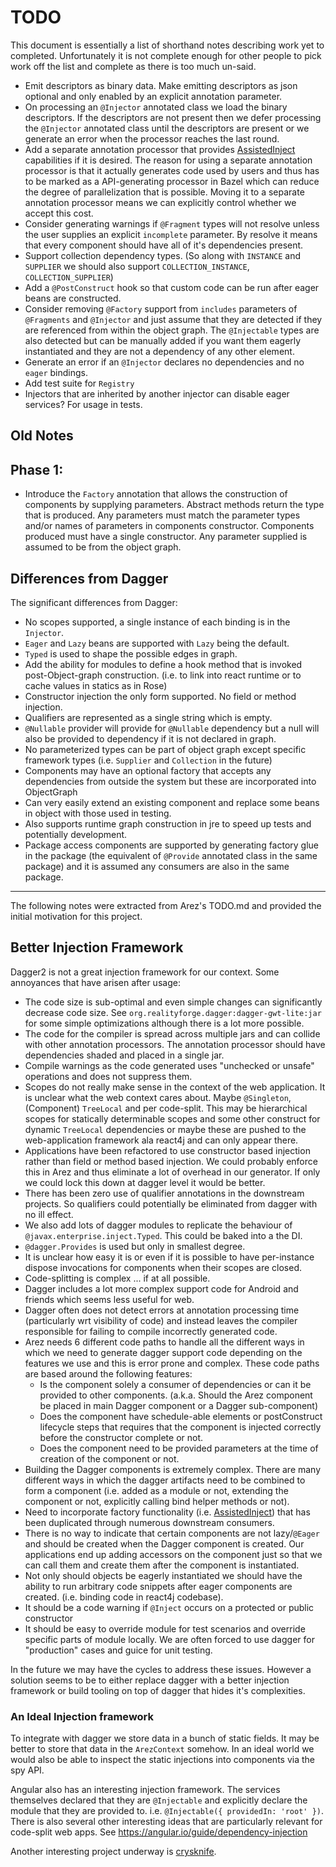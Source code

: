 # TODO

This document is essentially a list of shorthand notes describing work yet to completed.
Unfortunately it is not complete enough for other people to pick work off the list and
complete as there is too much un-said.

* Emit descriptors as binary data. Make emitting descriptors as json optional and only enabled by an explicit
  annotation parameter.
* On processing an `@Injector` annotated class we load the binary descriptors. If the descriptors are not present
  then we defer processing the `@Injector` annotated class until the descriptors are present or we generate an
  error when the processor reaches the last round.
* Add a separate annotation processor that provides [AssistedInject](https://github.com/square/AssistedInject)
  capabilities if it is desired. The reason for using a separate annotation processor is that it actually
  generates code used by users and thus has to be marked as a API-generating processor in Bazel which can reduce
  the degree of parallelization that is possible. Moving it to a separate annotation processor means we can
  explicitly control whether we accept this cost.
* Consider generating warnings if `@Fragment` types will not resolve unless the user supplies an explicit
  `incomplete` parameter. By resolve it means that every component should have all of it's dependencies
  present.
* Support collection dependency types. (So along with `INSTANCE` and `SUPPLIER` we should also support
  `COLLECTION_INSTANCE`, `COLLECTION_SUPPLIER`)
* Add a `@PostConstruct` hook so that custom code can be run after eager beans are constructed.
* Consider removing `@Factory` support from `includes` parameters of `@Fragments` and `@Injector`
  and just assume that they are detected if they are referenced from within the object graph. The
  `@Injectable` types are also detected but can be manually added if you want them eagerly instantiated and
  they are not a dependency of any other element.
* Generate an error if an `@Injector` declares no dependencies and no `eager` bindings.
* Add test suite for `Registry`
* Injectors that are inherited by another injector can disable eager services? For usage in tests.

## Old Notes

## Phase 1:

* Introduce the `Factory` annotation that allows the construction of components by supplying parameters.
  Abstract methods return the type that is produced. Any parameters must match the parameter types and/or
  names of parameters in components constructor. Components produced must have a single constructor. Any
  parameter supplied is assumed to be from the object graph.

## Differences from Dagger

The significant differences from Dagger:

* No scopes supported, a single instance of each binding is in the `Injector`.
* `Eager` and `Lazy` beans are supported with `Lazy` being the default.
* `Typed` is used to shape the possible edges in graph.
* Add the ability for modules to define a hook method that is invoked post-Object-graph construction.
  (i.e. to link into react runtime or to cache values in statics as in Rose)
* Constructor injection the only form supported. No field or method injection.
* Qualifiers are represented as a single string which is empty.
* `@Nullable` provider will provide for `@Nullable` dependency but a null will also be provided to dependency if it
  is not declared in graph.
* No parameterized types can be part of object graph except specific framework types (i.e. `Supplier` and
  `Collection` in the future)
* Components may have an optional factory that accepts any dependencies from outside the system but these are
  incorporated into ObjectGraph
* Can very easily extend an existing component and replace some beans in object with those used in testing.
* Also supports runtime graph construction in jre to speed up tests and potentially development.
* Package access components are supported by generating factory glue in the package (the equivalent of `@Provide`
  annotated class in the same package) and it is assumed any consumers are also in the same package.

----

The following notes were extracted from Arez's TODO.md and provided the initial motivation for this project.

## Better Injection Framework

Dagger2 is not a great injection framework for our context. Some annoyances that have arisen after usage:

* The code size is sub-optimal and even simple changes can significantly decrease code size. See
  `org.realityforge.dagger:dagger-gwt-lite:jar` for some simple optimizations although there is a lot more
  possible.
* The code for the compiler is spread across multiple jars and can collide with other annotation processors.
  The annotation processor should have dependencies shaded and placed in a single jar.
* Compile warnings as the code generated uses "unchecked or unsafe" operations and does not suppress them.
* Scopes do not really make sense in the context of the web application. It is unclear what the web context
  cares about. Maybe `@Singleton`, (Component) `TreeLocal` and per code-split. This may be hierarchical scopes
  for statically determinable scopes and some other construct for dynamic `TreeLocal` dependencies or maybe these
  are pushed to the web-application framework ala react4j and can only appear there.
* Applications have been refactored to use constructor based injection rather than field or method based injection.
  We could probably enforce this in Arez and thus eliminate a lot of overhead in our generator. If only we could
  lock this down at dagger level it would be better.
* There has been zero use of qualifier annotations in the downstream projects. So qualifiers could potentially be
  eliminated from dagger with no ill effect.
* We also add lots of dagger modules to replicate the behaviour of `@javax.enterprise.inject.Typed`. This could be
  baked into a the DI.
* `@dagger.Provides` is used but only in smallest degree.
* It is unclear how easy it is or even if it is possible to have per-instance dispose invocations for components
  when their scopes are closed.
* Code-splitting is complex ... if at all possible.
* Dagger includes a lot more complex support code for Android and friends which seems less useful for web.
* Dagger often does not detect errors at annotation processing time (particularly wrt visibility of code)
  and instead leaves the compiler responsible for failing to compile incorrectly generated code.
* Arez needs 6 different code paths to handle all the different ways in which we need to generate dagger support
  code depending on the features we use and this is error prone and complex. These code paths are based around
  the following features:
  - Is the component solely a consumer of dependencies or can it be provided to other components.
    (a.k.a. Should the Arez component be placed in main Dagger component or a Dagger sub-component)
  - Does the component have schedule-able elements or postConstruct lifecycle steps that requires that
    the component is injected correctly before the constructor complete or not.
  - Does the component need to be provided parameters at the time of creation of the component or not.
* Building the Dagger components is extremely complex. There are many different ways in which the dagger artifacts
  need to be combined to form a component (i.e. added as a module or not, extending the component or not,
  explicitly calling bind helper methods or not).
* Need to incorporate factory functionality (i.e. [AssistedInject](https://github.com/square/AssistedInject))
  that has been duplicated through numerous downstream consumers.
* There is no way to indicate that certain components are not lazy/`@Eager` and should be created when the Dagger
  component is created. Our applications end up adding accessors on the component just so that we can call them
  and create them after the component is instantiated.
* Not only should objects be eagerly instantiated we should have the ability to run arbitrary code snippets
  after eager components are created. (i.e. binding code in react4j codebase).
* It should be a code warning if `@Inject` occurs on a protected or public constructor
* It should be easy to override module for test scenarios and override specific parts of module locally.
  We are often forced to use dagger for "production" cases and guice for unit testing.

In the future we may have the cycles to address these issues. However a solution seems to be to either replace
dagger with a better injection framework or build tooling on top of dagger that hides it's complexities.

### An Ideal Injection framework

To integrate with dagger we store data in a bunch of static fields. It may be better to store that data in the
`ArezContext` somehow. In an ideal world we would also be able to inspect the static injections into components
via the spy API.

Angular also has an interesting injection framework. The services themselves declared that they are `@Injectable`
and explicitly declare the module that they are provided to. i.e. `@Injectable({ providedIn: 'root' })`. There
is also several other interesting ideas that are particularly relevant for code-split web apps.
See https://angular.io/guide/dependency-injection

Another interesting project underway is [crysknife](https://github.com/treblereel/crysknife).
